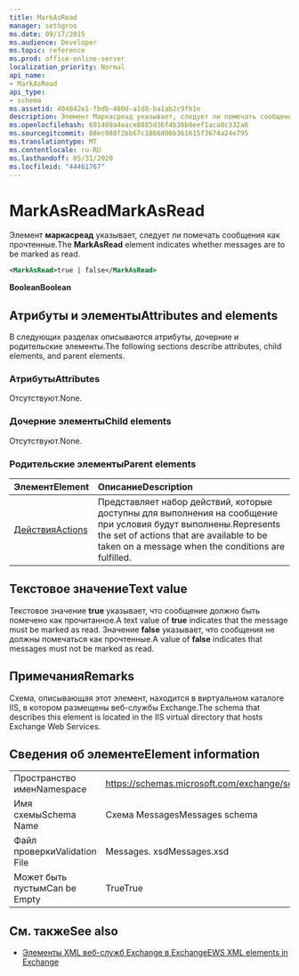 ```yaml
---
title: MarkAsRead
manager: sethgros
ms.date: 09/17/2015
ms.audience: Developer
ms.topic: reference
ms.prod: office-online-server
localization_priority: Normal
api_name:
- MarkAsRead
api_type:
- schema
ms.assetid: 404842e1-fbdb-480d-a1d8-ba1ab2c9fb1e
description: Элемент Маркасреад указывает, следует ли помечать сообщения как прочтенные.
ms.openlocfilehash: 691409a4eace8885d36f4b30b8eef1aca8c332a6
ms.sourcegitcommit: 88ec988f2bb67c1866d06b361615f3674a24e795
ms.translationtype: MT
ms.contentlocale: ru-RU
ms.lasthandoff: 05/31/2020
ms.locfileid: "44461767"
---
```

# <a name="markasread"></a><span data-ttu-id="99d56-103">MarkAsRead</span><span class="sxs-lookup"><span data-stu-id="99d56-103">MarkAsRead</span></span>

<span data-ttu-id="99d56-104">Элемент **маркасреад** указывает, следует ли помечать сообщения как прочтенные.</span><span class="sxs-lookup"><span data-stu-id="99d56-104">The **MarkAsRead** element indicates whether messages are to be marked as read.</span></span> 
  
```XML
<MarkAsRead>true | false</MarkAsRead>
```

 <span data-ttu-id="99d56-105">**Boolean**</span><span class="sxs-lookup"><span data-stu-id="99d56-105">**Boolean**</span></span>
## <a name="attributes-and-elements"></a><span data-ttu-id="99d56-106">Атрибуты и элементы</span><span class="sxs-lookup"><span data-stu-id="99d56-106">Attributes and elements</span></span>

<span data-ttu-id="99d56-107">В следующих разделах описываются атрибуты, дочерние и родительские элементы.</span><span class="sxs-lookup"><span data-stu-id="99d56-107">The following sections describe attributes, child elements, and parent elements.</span></span>
  
### <a name="attributes"></a><span data-ttu-id="99d56-108">Атрибуты</span><span class="sxs-lookup"><span data-stu-id="99d56-108">Attributes</span></span>

<span data-ttu-id="99d56-109">Отсутствуют.</span><span class="sxs-lookup"><span data-stu-id="99d56-109">None.</span></span>
  
### <a name="child-elements"></a><span data-ttu-id="99d56-110">Дочерние элементы</span><span class="sxs-lookup"><span data-stu-id="99d56-110">Child elements</span></span>

<span data-ttu-id="99d56-111">Отсутствуют.</span><span class="sxs-lookup"><span data-stu-id="99d56-111">None.</span></span>
  
### <a name="parent-elements"></a><span data-ttu-id="99d56-112">Родительские элементы</span><span class="sxs-lookup"><span data-stu-id="99d56-112">Parent elements</span></span>

|<span data-ttu-id="99d56-113">**Элемент**</span><span class="sxs-lookup"><span data-stu-id="99d56-113">**Element**</span></span>|<span data-ttu-id="99d56-114">**Описание**</span><span class="sxs-lookup"><span data-stu-id="99d56-114">**Description**</span></span>|
|:-----|:-----|
|[<span data-ttu-id="99d56-115">Действия</span><span class="sxs-lookup"><span data-stu-id="99d56-115">Actions</span></span>](actions.md) <br/> |<span data-ttu-id="99d56-116">Представляет набор действий, которые доступны для выполнения на сообщение при условия будут выполнены.</span><span class="sxs-lookup"><span data-stu-id="99d56-116">Represents the set of actions that are available to be taken on a message when the conditions are fulfilled.</span></span>  <br/> |
   
## <a name="text-value"></a><span data-ttu-id="99d56-117">Текстовое значение</span><span class="sxs-lookup"><span data-stu-id="99d56-117">Text value</span></span>

<span data-ttu-id="99d56-118">Текстовое значение **true** указывает, что сообщение должно быть помечено как прочитанное.</span><span class="sxs-lookup"><span data-stu-id="99d56-118">A text value of **true** indicates that the message must be marked as read.</span></span> <span data-ttu-id="99d56-119">Значение **false** указывает, что сообщения не должны помечаться как прочтенные.</span><span class="sxs-lookup"><span data-stu-id="99d56-119">A value of **false** indicates that messages must not be marked as read.</span></span> 
  
## <a name="remarks"></a><span data-ttu-id="99d56-120">Примечания</span><span class="sxs-lookup"><span data-stu-id="99d56-120">Remarks</span></span>

<span data-ttu-id="99d56-121">Схема, описывающая этот элемент, находится в виртуальном каталоге IIS, в котором размещены веб-службы Exchange.</span><span class="sxs-lookup"><span data-stu-id="99d56-121">The schema that describes this element is located in the IIS virtual directory that hosts Exchange Web Services.</span></span>
  
## <a name="element-information"></a><span data-ttu-id="99d56-122">Сведения об элементе</span><span class="sxs-lookup"><span data-stu-id="99d56-122">Element information</span></span>

|||
|:-----|:-----|
|<span data-ttu-id="99d56-123">Пространство имен</span><span class="sxs-lookup"><span data-stu-id="99d56-123">Namespace</span></span>  <br/> |https://schemas.microsoft.com/exchange/services/2006/messages  <br/> |
|<span data-ttu-id="99d56-124">Имя схемы</span><span class="sxs-lookup"><span data-stu-id="99d56-124">Schema Name</span></span>  <br/> |<span data-ttu-id="99d56-125">Схема Messages</span><span class="sxs-lookup"><span data-stu-id="99d56-125">Messages schema</span></span>  <br/> |
|<span data-ttu-id="99d56-126">Файл проверки</span><span class="sxs-lookup"><span data-stu-id="99d56-126">Validation File</span></span>  <br/> |<span data-ttu-id="99d56-127">Messages. xsd</span><span class="sxs-lookup"><span data-stu-id="99d56-127">Messages.xsd</span></span>  <br/> |
|<span data-ttu-id="99d56-128">Может быть пустым</span><span class="sxs-lookup"><span data-stu-id="99d56-128">Can be Empty</span></span>  <br/> |<span data-ttu-id="99d56-129">True</span><span class="sxs-lookup"><span data-stu-id="99d56-129">True</span></span>  <br/> |
   
## <a name="see-also"></a><span data-ttu-id="99d56-130">См. также</span><span class="sxs-lookup"><span data-stu-id="99d56-130">See also</span></span>



- [<span data-ttu-id="99d56-131">Элементы XML веб-служб Exchange в Exchange</span><span class="sxs-lookup"><span data-stu-id="99d56-131">EWS XML elements in Exchange</span></span>](ews-xml-elements-in-exchange.md)

